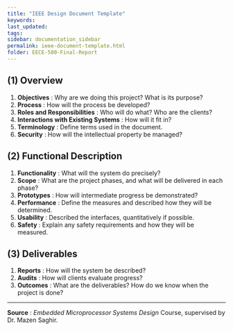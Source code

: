 ```yaml
---
title: "IEEE Design Document Template"
keywords: 
last_updated: 
tags: 
sidebar: documentation_sidebar
permalink: ieee-document-template.html
folder: EECE-500-Final-Report
---
```



## (1) Overview

1. **Objectives** : Why are we doing this project? What is its purpose?
2. **Process** : How will the process be developed?
3. **Roles and Responsibilities** : Who will do what? Who are the clients?
4. **Interactions with Existing Systems** : How will it fit in?
5. **Terminology** : Define terms used in the document.
6. **Security** : How will the intellectual property be managed?

## (2) Functional Description

1. **Functionality** : What will the system do precisely?
2. **Scope** : What are the project phases, and what will be delivered in each phase?
3. **Prototypes** : How will intermediate progress be demonstrated?
4. **Performance** : Define the measures and described how they will be determined.
5. **Usability** : Described the interfaces, quantitatively if possible.
6. **Safety** : Explain any safety requirements and how they will be measured.

## (3) Deliverables

1. **Reports** : How will the system be described?
2. **Audits** : How will clients evaluate progress?
3. **Outcomes** : What are the deliverables? How do we know when the project is done?

---

**Source** : *Embedded Microprocessor Systems Design* Course, supervised by Dr. Mazen Saghir.